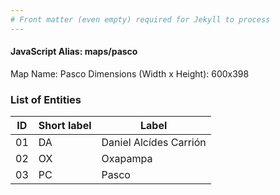 ```yaml
---
# Front matter (even empty) required for Jekyll to process
---
```


#### JavaScript Alias: maps/pasco

Map Name: Pasco
Dimensions (Width x Height): 600x398


### List of Entities

ID | Short label | Label
---|---|---|
01| DA | Daniel Alcídes Carrión
02| OX | Oxapampa
03| PC | Pasco

